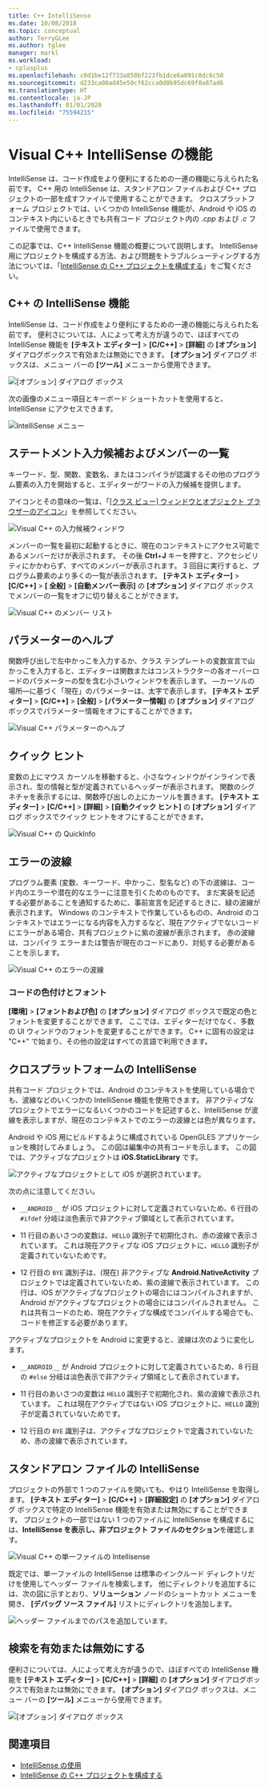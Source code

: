 ```yaml
---
title: C++ IntelliSense
ms.date: 10/08/2018
ms.topic: conceptual
author: TerryGLee
ms.author: tglee
manager: markl
ms.workload:
- cplusplus
ms.openlocfilehash: c0d1be12f733a858bf223fb1dce6a091c0dc6c50
ms.sourcegitcommit: d233ca00ad45e50cf62cca0d0b95dc69f0a87ad6
ms.translationtype: HT
ms.contentlocale: ja-JP
ms.lasthandoff: 01/01/2020
ms.locfileid: "75594215"
---
```

# <a name="visual-c-intellisense-features"></a>Visual C++ IntelliSense の機能

IntelliSense は、コード作成をより便利にするための一連の機能に与えられた名前です。 C++ 用の IntelliSense は、スタンドアロン ファイルおよび C++ プロジェクトの一部を成すファイルで使用することができます。 クロスプラットフォーム プロジェクトでは、いくつかの IntelliSense 機能が、Android や iOS のコンテキスト内にいるときでも共有コード プロジェクト内の *.cpp* および *.c* ファイルで使用できます。

この記事では、C++ IntelliSense 機能の概要について説明します。 IntelliSense 用にプロジェクトを構成する方法、および問題をトラブルシューティングする方法については、「[IntelliSense の C++ プロジェクトを構成する](visual-cpp-intellisense-configuration.md)」をご覧ください。

## <a name="intellisense-features-in-c"></a>C++ の IntelliSense 機能

IntelliSense は、コード作成をより便利にするための一連の機能に与えられた名前です。 便利さについては、人によって考え方が違うので、ほぼすべての IntelliSense 機能を **[テキスト エディター]**  >  **[C/C++]**  >  **[詳細]** の **[オプション]** ダイアログボックスで有効または無効にできます。 **[オプション]** ダイアログ ボックスは、メニュー バーの **[ツール]** メニューから使用できます。

![[オプション] ダイアログ ボックス](../ide/media/sintellisensecpptoolsoptions.PNG)

次の画像のメニュー項目とキーボード ショートカットを使用すると、IntelliSense にアクセスできます。

![IntelliSense メニュー](../ide/media/vs2015_cpp_intellisense_menu.png)

## <a name="statement-completion-and-member-list"></a>ステートメント入力候補およびメンバーの一覧

キーワード、型、関数、変数名、またはコンパイラが認識するその他のプログラム要素の入力を開始すると、エディターがワードの入力候補を提供します。

アイコンとその意味の一覧は、「[[クラス ビュー] ウィンドウとオブジェクト ブラウザーのアイコン](../ide/class-view-and-object-browser-icons.md)」を参照してください。

![Visual C&#43;&#43; の入力候補ウィンドウ](../ide/media/vs2015_cpp_complete_word.png)

メンバーの一覧を最初に起動するときに、現在のコンテキストにアクセス可能であるメンバーだけが表示されます。 その後 **Ctrl**+**J** キーを押すと、アクセシビリティにかかわらず、すべてのメンバーが表示されます。 3 回目に実行すると、プログラム要素のより多くの一覧が表示されます。 **[テキスト エディター]**  >  **[C/C++]**  >  **[ 全般]**  >  **[自動メンバー表示]** の **[オプション]** ダイアログ ボックスでメンバーの一覧をオフに切り替えることができます。

![Visual C&#43;&#43; のメンバー リスト](../ide/media/vs2015_cpp_list_members.png)

## <a name="parameter-help"></a>パラメーターのヘルプ

関数呼び出しで左中かっこを入力するか、クラス テンプレートの変数宣言で山かっこを入力すると、エディターは関数またはコンストラクターの各オーバーロードのパラメーターの型を含む小さいウィンドウを表示します。 &mdash;カーソルの場所&mdash;に基づく「現在」のパラメーターは、太字で表示します。 **[テキスト エディター]**  >  **[C/C++]**  >  **[全般]**  >  **[パラメーター情報]** の **[オプション]** ダイアログ ボックスでパラメーター情報をオフにすることができます。

![Visual C&#43;&#43; パラメーターのヘルプ](../ide/media/vs_2015_cpp_param_help.png)

## <a name="quick-info"></a>クイック ヒント

変数の上にマウス カーソルを移動すると、小さなウィンドウがインラインで表示され、型の情報と型が定義されているヘッダーが表示されます。 関数のシグネチャを表示するには、関数呼び出しの上にカーソルを置きます。 **[テキスト エディター]**  >  **[C/C++]**  >  **[詳細]**  >  **[自動クイック ヒント]** の **[オプション]** ダイアログ ボックスでクイック ヒントをオフにすることができます。

![Visual C&#43;&#43; の QuickInfo](../ide/media/vs2015_cpp_quickinfo.png)

## <a name="error-squiggles"></a>エラーの波線

プログラム要素 (変数、キーワード、中かっこ、型名など) の下の波線は、コード内のエラーや潜在的なエラーに注意を引くためのものです。 まだ実装を記述する必要があることを通知するために、事前宣言を記述するときに、緑の波線が表示されます。 Windows のコンテキストで作業しているものの、Android のコンテキストではエラーになる内容を入力するなど、現在アクティブでないコードにエラーがある場合、共有プロジェクトに紫の波線が表示されます。 赤の波線は、コンパイラ エラーまたは警告が現在のコードにあり、対処する必要があることを示します。

![Visual C&#43;&#43; のエラーの波線](../ide/media/vs2015_cpp_error_quiggles.png)

### <a name="code-colorization-and-fonts"></a>コードの色付けとフォント

**[環境]**  >  **[フォントおよび色]** の **[オプション]** ダイアログ ボックスで既定の色とフォントを変更することができます。 ここでは、エディターだけでなく、多数の UI ウィンドウのフォントを変更することができます。 C++ に固有の設定は "C++" で始まり、その他の設定はすべての言語で利用できます。

## <a name="cross-platform-intellisense"></a>クロスプラットフォームの IntelliSense

共有コード プロジェクトでは、Android のコンテキストを使用している場合でも、波線などのいくつかの IntelliSense 機能を使用できます。 非アクティブなプロジェクトでエラーになるいくつかのコードを記述すると、IntelliSense が波線を表示しますが、現在のコンテキストでのエラーの波線とは色が異なります。

Android や iOS 用にビルドするように構成されている OpenGLES アプリケーションを検討してみましょう。 この図は編集中の共有コードを示します。 この図では、アクティブなプロジェクトは **iOS.StaticLibrary** です。

![アクティブなプロジェクトとして iOS が選択されています。](../ide/media/intellisensecppcrossplatform2.png)

次の点に注意してください。

- `__ANDROID__` が iOS プロジェクトに対して定義されていないため、6 行目の `#ifdef` 分岐は淡色表示で非アクティブ領域として表示されています。

- 11 行目のあいさつの変数は、`HELLO` 識別子で初期化され、赤の波線で表示されています。 これは現在アクティブな iOS プロジェクトに、`HELLO` 識別子が定義されていないためです。

- 12 行目の `BYE` 識別子は、(現在) 非アクティブな **Android.NativeActivity** プロジェクトでは定義されていないため、紫の波線で表示されています。 この行は、iOS がアクティブなプロジェクトの場合にはコンパイルされますが、Android がアクティブなプロジェクトの場合にはコンパイルされません。 これは共有コードのため、現在アクティブな構成でコンパイルする場合でも、コードを修正する必要があります。

アクティブなプロジェクトを Android に変更すると、波線は次のように変化します。

- `__ANDROID__` が Android プロジェクトに対して定義されているため、8 行目の `#else` 分岐は淡色表示で非アクティブ領域として表示されています。

- 11 行目のあいさつの変数は `HELLO` 識別子で初期化され、紫の波線で表示されています。 これは現在アクティブではない iOS プロジェクトに、`HELLO` 識別子が定義されていないためです。

- 12 行目の `BYE` 識別子は、アクティブなプロジェクトで定義されていないため、赤の波線で表示されています。

## <a name="intellisense-for-stand-alone-files"></a>スタンドアロン ファイルの IntelliSense

プロジェクトの外部で 1 つのファイルを開いても、やはり IntelliSense を取得します。 **[テキスト エディター]**  >  **[C/C++]**  >  **[詳細設定]** の **[オプション]** ダイアログ ボックスで特定の IntelliSense 機能を有効または無効にすることができます。 プロジェクトの一部ではない 1 つのファイルに IntelliSense を構成するには、**IntelliSense を表示し、非プロジェクト ファイルのセクション**を確認します。

![Visual C&#43;&#43; の単一ファイルの Intellisense](../ide/media/vs2015_cpp_single_file_intellisense.png)

既定では、単一ファイルの IntelliSense は標準のインクルード ディレクトリだけを使用してヘッダー ファイルを検索します。 他にディレクトリを追加するには、次の図に示すとおり、**ソリューション** ノードのショートカット メニューを開き、 **[デバッグ ソース ファイル]** リストにディレクトリを追加します。

![ヘッダー ファイルまでのパスを追加しています。](../ide/media/intellisensedebugyourcode.jpg)

## <a name="enable-or-disable-features"></a>検索を有効または無効にする

便利さについては、人によって考え方が違うので、ほぼすべての IntelliSense 機能を **[テキスト エディター]**  >  **[C/C++]**  >  **[詳細]** の **[オプション]** ダイアログボックスで有効または無効にできます。 **[オプション]** ダイアログ ボックスは、メニュー バーの **[ツール]** メニューから使用できます。

![[オプション] ダイアログ ボックス](../ide/media/sintellisensecpptoolsoptions.PNG)

## <a name="see-also"></a>関連項目

- [IntelliSense の使用](../ide/using-intellisense.md)
- [IntelliSense の C++ プロジェクトを構成する](visual-cpp-intellisense-configuration.md)
